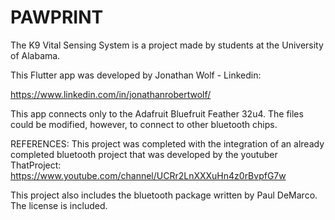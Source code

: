 # PAWPRINT



The K9 Vital Sensing System is a project
made by students at the University of Alabama. 

This Flutter app was developed by Jonathan Wolf - 
Linkedin: 

https://www.linkedin.com/in/jonathanrobertwolf/

This app connects only to the Adafruit Bluefruit Feather 32u4.
The files could be modified, however, to connect to other bluetooth
chips.


REFERENCES:
This project was completed with the integration of an already completed
bluetooth project that was developed by the youtuber 
ThatProject: https://www.youtube.com/channel/UCRr2LnXXXuHn4z0rBvpfG7w

This project also includes the bluetooth package written by Paul DeMarco.
The license is included. 

